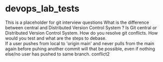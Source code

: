 # devops_lab_tests
This is a placeholder for git interview questions
What is the difference between central and Distributed Version Control System ?
Is Git central or Distributed Version Control System.
How do you resolve git conflicts.
How would you test and what are the steps to debase.  
If a user pushes from local to 'origin main' and never pulls from the main again before puhing another commit will that be possible, even if nothing else/no user has pushed to same branch.
conflict2
